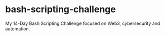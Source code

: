 # bash-scripting-challenge
My 14-Day Bash Scripting Challenge focused on Web3, cybersecurity and automation.

